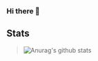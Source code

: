 ### Hi there 👋

## Stats

> ![Anurag's github stats](https://github-readme-stats.vercel.app/api?username=rycky5)
